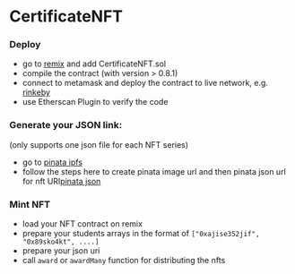 # CertificateNFT

### Deploy

- go to [remix](https://remix.ethereum.org/) and add CertificateNFT.sol
- compile the contract (with version > 0.8.1)
- connect to metamask and deploy the contract to live network, e.g. [rinkeby](https://rinkeby.etherscan.io/address/0xe386e9df0b1b2362c4bbf8ff5b5c6bdfe3c5cdf0)
- use Etherscan Plugin to verify the code

### Generate your JSON link:
(only supports one json file for each NFT series)
- go to [pinata ipfs](https://www.pinata.cloud/) 
- follow the steps here to create pinata image url and then pinata json url for nft URI[pinata json](https://ethereum.org/fr/developers/tutorials/how-to-mint-an-nft/#config-meta)

### Mint NFT
- load your NFT contract on remix
- prepare your students arrays in the format of `["0xajise352jif", "0x89sko4kt", ....]`
- prepare your json uri
- call `award` or `awardMany` function for distributing the nfts
